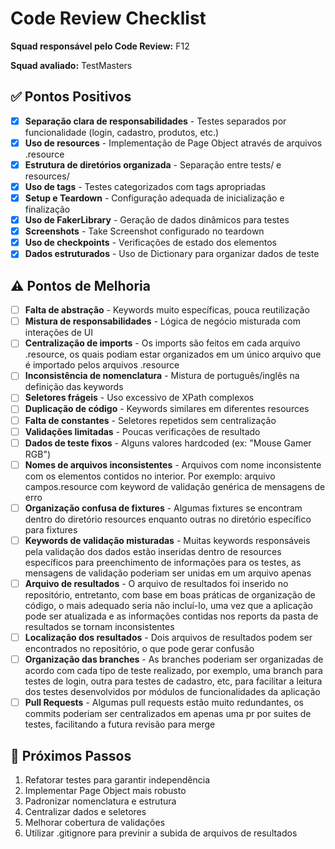 # Code Review Checklist 
**Squad responsável pelo Code Review:** F12

**Squad avaliado:** TestMasters


## ✅ Pontos Positivos

- [x] **Separação clara de responsabilidades** - Testes separados por funcionalidade (login, cadastro, produtos, etc.)
- [x] **Uso de resources** - Implementação de Page Object através de arquivos .resource
- [x] **Estrutura de diretórios organizada** - Separação entre tests/ e resources/
- [x] **Uso de tags** - Testes categorizados com tags apropriadas
- [x] **Setup e Teardown** - Configuração adequada de inicialização e finalização
- [x] **Uso de FakerLibrary** - Geração de dados dinâmicos para testes
- [x] **Screenshots** - Take Screenshot configurado no teardown
- [x] **Uso de checkpoints** - Verificações de estado dos elementos
- [x] **Dados estruturados** - Uso de Dictionary para organizar dados de teste

## ⚠️ Pontos de Melhoria

- [ ] **Falta de abstração** - Keywords muito específicas, pouca reutilização
- [ ] **Mistura de responsabilidades** - Lógica de negócio misturada com interações de UI
- [ ] **Centralização de imports** - Os imports são feitos em cada arquivo .resource, os quais podiam estar organizados em um único arquivo que é importado pelos arquivos .resource
- [ ] **Inconsistência de nomenclatura** - Mistura de português/inglês na definição das keywords
- [ ] **Seletores frágeis** - Uso excessivo de XPath complexos
- [ ] **Duplicação de código** - Keywords similares em diferentes resources
- [ ] **Falta de constantes** - Seletores repetidos sem centralização
- [ ] **Validações limitadas** - Poucas verificações de resultado
- [ ] **Dados de teste fixos** - Alguns valores hardcoded (ex: "Mouse Gamer RGB")
- [ ] **Nomes de arquivos inconsistentes** - Arquivos com nome inconsistente com os elementos contidos no interior. Por exemplo: arquivo campos.resource com keyword de validação genérica de mensagens de erro
- [ ] **Organização confusa de fixtures** - Algumas fixtures se encontram dentro do diretório resources enquanto outras no diretório específico para fixtures
- [ ] **Keywords de validação misturadas** - Muitas keywords responsáveis pela validação dos dados estão inseridas dentro de resources específicos para preenchimento de informações para os testes, as mensagens de validação poderiam ser unidas em um arquivo apenas
- [ ] **Arquivo de resultados** - O arquivo de resultados foi inserido no repositório, entretanto, com base em boas práticas de organização de código, o mais adequado seria não incluí-lo, uma vez que a aplicação pode ser atualizada e as informações contidas nos reports da pasta de resultados se tornam inconsistentes
- [ ] **Localização dos resultados** - Dois arquivos de resultados podem ser encontrados no repositório, o que pode gerar confusão 
- [ ] **Organização das branches** - As branches poderiam ser organizadas de acordo com cada tipo de teste realizado, por exemplo, uma branch para testes de login, outra para testes de cadastro, etc, para facilitar a leitura dos testes desenvolvidos por módulos de funcionalidades da aplicação
- [ ] **Pull Requests** - Algumas pull requests estão muito redundantes, os commits poderiam ser centralizados em apenas uma pr por suites de testes, facilitando a futura revisão para merge

## 🎯 Próximos Passos

1. Refatorar testes para garantir independência
2. Implementar Page Object mais robusto
3. Padronizar nomenclatura e estrutura
4. Centralizar dados e seletores
5. Melhorar cobertura de validações
6. Utilizar .gitignore para previnir a subida de arquivos de resultados